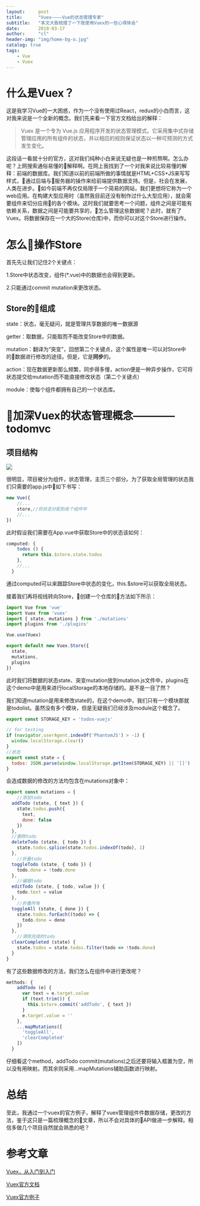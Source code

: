 ```yaml
---
layout:     post
title:      "Vuex————Vue的状态管理专家"
subtitle:   "本文大致梳理了一下我使用Vuex的一些心得体会"
date:       2018-03-17
author:     "cl"
header-img: "img/home-bg-o.jpg"
catalog: true
tags:
    - Vue
    - Vuex
---
```


# 什么是Vuex？
这是我学习Vue的一大困惑，作为一个没有使用过React，redux的小白而言，这对我来说是一个全新的概念。我们先来看一下官方文档给出的解释：
>Vuex 是一个专为 Vue.js 应用程序开发的状态管理模式。它采用集中式存储管理应用的所有组件的状态，并以相应的规则保证状态以一种可预测的方式发生变化。

这段话一看就十分的官方，这对我们纯种小白来说无疑也是一种煎熬啊。怎么办呢？上网搜索通俗易懂的解释啊。在网上我找到了一个对我来说比较易懂的解释：前端的数据库。我们知道以前的前端所做的事情就是HTML+CSS+JS来写写样式，通过后端与服务器的操作来给前端提供数据支持。但是，社会在发展，人类在进步。如今前端不再仅仅局限于一个简易的网站，我们更想将它称为一个web应用。在构建大型应用时（虽然我目前还没有制作过什么大型应用），就会需要组件来切分应用的各个模块。这时我们就要思考一个问题，组件之间是可能有依赖关系，数据之间是可能要共享的，怎么管理这些数据呢？此时，就有了Vuex。将数据保存在一个大的Store(仓库)中，而你可以对这个Store进行操作。
# 怎么操作Store
首先先让我们记住2个关键点：

1.Store中状态改变，组件(*.vue)中的数据也会得到更新。

2.只能通过commit mutation来更改状态。

## Store的组成
state：状态，毫无疑问，就是管理共享数据的唯一数据源

getter：取数据，只能取而不能改变Store中的数据。

mutation：翻译为“突变”，回想第二个关键点，这个属性是唯一可以对Store中的数据进行修改的途径。但是，它是<b>同步</b>的。

action：现在数据更新那么频繁，同步得多慢，action便是一种异步操作，它可将状态提交给mutation而不能直接修改状态（第二个关键点）

module：使每个组件都拥有自己的一个状态库。

# 加深Vuex的状态管理概念————todomvc

## 项目结构
![](/img/in-post/Vuex/structure.png)

很明显，项目被分为组件，状态管理，主页三个部分。为了获取全局管理的状态我们只需要的app.js中如下书写：
``` javascript
new Vue({
    //...
    store,//将状态分配到各个组件中
    //...
})
```
此时假设我们需要在App.vue中获取Store中的状态该如何：
``` javascript
computed: {
    todos () {
      return this.$store.state.todos
    },
    //...
  }
```
通过computed可以来跟踪Store中状态的变化，this.$store可以获取全局状态。

接着我们再将视线转向Store，创建一个仓库的方法如下所示：
``` javascript
import Vue from 'vue'
import Vuex from 'vuex'
import { state, mutations } from './mutations'
import plugins from './plugins'

Vue.use(Vuex)

export default new Vuex.Store({
  state,
  mutations,
  plugins
})

```
此时我们将数据的状态state、突变mutation放到mutation.js文件中，plugins在这个demo中是用来进行localStorage的本地存储的。是不是一目了然？

我们知道mutation是用来修改state的，在这个demo中，我们只有一个模块那就是todolist。虽然没有多个模块，但是无疑我们已经涉及module这个概念了。
``` javascript
export const STORAGE_KEY = 'todos-vuejs'

// for testing
if (navigator.userAgent.indexOf('PhantomJS') > -1) {
  window.localStorage.clear()
}
//状态
export const state = {
  todos: JSON.parse(window.localStorage.getItem(STORAGE_KEY) || '[]')
}
```
会造成数据的修改的方法均包含在mutations对象中：
``` javascript
export const mutations = {
    //添加todo
  addTodo (state, { text }) {
    state.todos.push({
      text,
      done: false
    })
  },
  //删除todo
  deleteTodo (state, { todo }) {
    state.todos.splice(state.todos.indexOf(todo), 1)
  },
    //折叠todo
  toggleTodo (state, { todo }) {
    todo.done = !todo.done
  },
    //编辑todo
  editTodo (state, { todo, value }) {
    todo.text = value
  },
    //折叠所有
  toggleAll (state, { done }) {
    state.todos.forEach((todo) => {
      todo.done = done
    })
  },
    //清除完成的todo
  clearCompleted (state) {
    state.todos = state.todos.filter(todo => !todo.done)
  }
}
```

有了这些数据修改的方法，我们怎么在组件中进行更改呢？
``` javascript
methods: {
    addTodo (e) {
      var text = e.target.value
      if (text.trim()) {
        this.$store.commit('addTodo', { text })
      }
      e.target.value = ''
    },
    ...mapMutations([
      'toggleAll',
      'clearCompleted'
    ])
  }
```
仔细看这个method，addTodo commit(mutations)之后还要将输入框置为空，所以没有用映射。而其余则采用...mapMutations辅助函数进行映射。

# 总结
至此，我通过一个vuex的官方例子，解释了vuex管理组件件数据存储，更改的方法，鉴于这只是一篇梳理概念的文章，所以不会对具体的API做进一步解释。相信多做几个项目自然就会熟悉的吧？



# 参考文章
[Vuex，从入门到入门](https://zhuanlan.zhihu.com/p/24357762)

[Vuex官方文档](https://vuex.vuejs.org/zh-cn/)

[Vuex官方例子](https://github.com/vuejs/vuex/tree/783459bedbbc6abfa61396f820b295016e33f692/examples)
